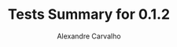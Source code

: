 ---
title: Tests Summary for 0.1.2
author: Alexandre Carvalho
menu_title: 0.1.2
category: surefire_reports
layout: iframe
iframe_url: /docs/0.1.2/site/surefire-report.html
order: 11
---